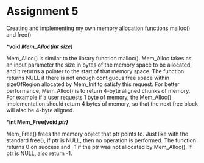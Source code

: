 # Assignment 5

Creating and implementing my own memory allocation functions malloc() and free()

***void *Mem_Alloc(int size)***

Mem_Alloc() is similar to the library function malloc(). Mem_Alloc takes as an input parameter the size in bytes of the memory space to be allocated, and it returns a pointer to the start of that memory space. The function returns NULL if there is not enough contiguous free space within sizeOfRegion allocated by Mem_Init to satisfy this request. For better performance, Mem_Alloc() is to return 4-byte aligned chunks of memory. For example if a user requests 1 byte of memory, the Mem_Alloc() implementation should return 4 bytes of memory, so that the next free block will also be 4-byte aligned.

***int Mem_Free(void *ptr)***

Mem_Free() frees the memory object that ptr points to. Just like with the standard free(), if ptr is NULL, then no operation is performed. The function returns 0 on success and -1 if the ptr was not allocated by Mem_Alloc(). If ptr is NULL, also return -1.
